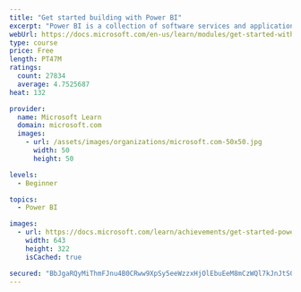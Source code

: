 ```yaml
---
title: "Get started building with Power BI"
excerpt: "Power BI is a collection of software services and applications that let you connect to all sorts of data sources and create compelling visuals and reports. You can benefit from receiving those reports, or you can share them with others inside or outside your organization. Learn the basics of Power BI, how its services and applications work together, and how they can be used to create or experience compelling visuals and analytics based on your data."
webUrl: https://docs.microsoft.com/en-us/learn/modules/get-started-with-power-bi/
type: course
price: Free
length: PT47M
ratings:
  count: 27834
  average: 4.7525687
heat: 132

provider:
  name: Microsoft Learn
  domain: microsoft.com
  images:
    - url: /assets/images/organizations/microsoft.com-50x50.jpg
      width: 50
      height: 50

levels:
  - Beginner

topics:
  - Power BI

images:
  - url: https://docs.microsoft.com/learn/achievements/get-started-power-bi-social.png
    width: 643
    height: 322
    isCached: true

secured: "BbJgaRQyMiThmFJnu4B0CRww9XpSy5eeWzzxHjOlEbuEeM8mCzWQl7kJnJtS0RjIOeJwPg9Av37ceyRmhhKZtlG1tTBNbmK9fKUwRzc9ZSqz/LLqXSoLJar08KddQCjREGVq2UnC52IxEWNgQI7BC1axobrTbRA8ZC+LCJRlWPsRqJ7FDR0rReQ0xct8/ehGP4QDWb9KNOe1PHF4XSGuK4dGukgNuHuR4QpYwd3Z+fNxXOAIXs77Rcv5C2V4JRAS6+hmLBWlc8eCDlyBUgaA2lNJ0Gd9h9exn5+DjDqh+fUc5lfO/sGv/+JOnbbnNv0KF0pe5ijpjoxGAb8zBsdLprwMsX7kDYFNPdOOWqJdf3UkCkddCH8h9fJl8B9qSeFDUcuq+1iBupu+RkMl4602HyrTpmlOXk6AOd1HC7IfaLay5gpEyVucLOwiw8Vy3o4f;7nVCUNa8qULPG8IjlytQZQ=="
---
```


